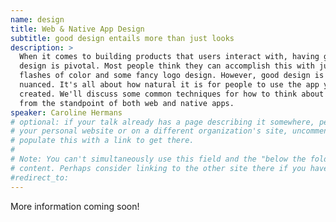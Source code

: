 ```yaml
---
name: design
title: Web & Native App Design
subtitle: good design entails more than just looks
description: >
  When it comes to building products that users interact with, having good
  design is pivotal. Most people think they can accomplish this with just a few
  flashes of color and some fancy logo design. However, good design is more
  nuanced. It's all about how natural it is for people to use the app you've
  created. We'll discuss some common techniques for how to think about design
  from the standpoint of both web and native apps.
speaker: Caroline Hermans
# optional: if your talk already has a page describing it somewhere, perhaps on
# your personal website or on a different organization's site, uncomment and
# populate this with a link to get there.
#
# Note: You can't simultaneously use this field and the "below the fold"
# content. Perhaps consider linking to the other site there if you have to.
#redirect_to:
---
```


More information coming soon!
